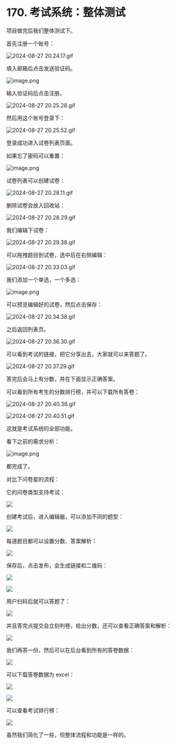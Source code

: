 # 170. 考试系统：整体测试

项目做完后我们整体测试下。

首先注册一个账号：

![2024-08-27 20.24.17.gif](./images/677af6c2b47c662e5c933a7f1b7aab36.gif )

填入邮箱后点击发送验证码。


![image.png](./images/61277b49ec01a08bd67162ab909f8936.webp )

输入验证码后点击注册。

![2024-08-27 20.25.28.gif](./images/014f2370587f79361acce756dfe9f7cb.gif )

然后用这个账号登录下：

![2024-08-27 20.25.52.gif](./images/36cc1bd30896f798de79bba3ddfad3d9.gif )

登录成功进入试卷列表页面。

如果忘了密码可以重置：


![image.png](./images/0a0f7a0ee1458a39296300b75cef8929.webp )

试卷列表可以创建试卷：


![2024-08-27 20.28.11.gif](./images/7c0e21db0b0e672e068bef7bc764fab3.gif )

删除试卷会放入回收站：

![2024-08-27 20.28.29.gif](./images/dccac2d0b2ff3ff242405c5c6d25a153.gif )

我们编辑下试卷：


![2024-08-27 20.29.38.gif](./images/1035afbc4a1b3ae4dab791a40be37b00.gif )

可以拖拽题目到试卷，选中后在右侧编辑：


![2024-08-27 20.33.03.gif](./images/ab0cf8defeafff707d0ca5e2d064d345.gif )

我们添加一个单选，一个多选：

![image.png](./images/b3475fb72e18903d3e4c5b28b2017bc7.webp )

可以预览编辑好的试卷，然后点击保存：

![2024-08-27 20.34.38.gif](./images/3d3a06a5a9344d25a58873cc0e6aba24.gif )

之后返回列表页。

![2024-08-27 20.36.30.gif](./images/db10490a0649b8c33ce7933c04c57256.gif )

可以看到考试的链接，把它分享出去，大家就可以来答题了。

![2024-08-27 20.37.29.gif](./images/cc4663c684c25a53c31d7fbff877f60b.gif )

答完后会马上有分数，并在下面显示正确答案。

可以看到所有考生的分数排行榜，并可以下载所有答卷：

![2024-08-27 20.40.36.gif](./images/9b2b7ee4b5ddd0a056f357f87cf3d234.gif )

![2024-08-27 20.40.51.gif](./images/1cac039b09363c1f8b58e31351c0fe69.gif )

这就是考试系统的全部功能。

看下之前的需求分析：

![image.png](./images/8543e871a1871851d09d111e34fb9e4f.webp )

都完成了。

对比下问卷星的流程：

它的问卷类型支持考试：

![](./images/9bc94fa75e089e81f9b30da6437d16cf.webp )

创建考试后，进入编辑器，可以添加不同的题型：

![](./images/ed1b80dbfb1870b08f62edefe04074ad.gif )

每道题目都可以设置分数、答案解析：

![](./images/3ca906fad94aa08fd979403ebc13c35d.webp )

保存后，点击发布，会生成链接和二维码：

![](./images/2c9bb9dd2fdff2e611bd83bcbaedeaba.webp )

![](./images/0cd776b292842eec695a49eb89e153a7.webp )

用户扫码后就可以答题了：

![](./images/b3174263375bc3e11dbd19a10b16a81b.webp )

并且答完点提交会立刻判卷，给出分数，还可以查看正确答案和解析：

![](./images/1b92f412ed6e80210bc2da259240b827.webp )

我们再答一份，然后可以在后台看到所有的答卷数据：

![](./images/e2f2269fc1f4b1c373bd1d3bebc8d261.webp )

可以下载答卷数据为 excel：

![](./images/c0a9c8387c3031943de0bf11ed2e41ce.webp )

![](./images/5daf2bc75ff8660f71196956149a8318.webp )

可以查看考试排行榜：

![](./images/cd247dc4e396f89fd7d98839c0ee0c4c.webp )

虽然我们简化了一些，但整体流程和功能是一样的。
